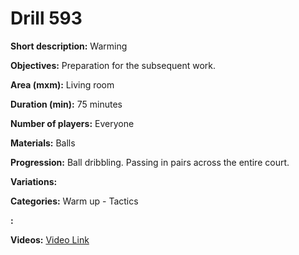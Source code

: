 # Drill 593

**Short description:**
Warming

**Objectives:**
Preparation for the subsequent work.

**Area (mxm):**
Living room

**Duration (min):**
75 minutes

**Number of players:**
Everyone

**Materials:**
Balls

**Progression:**
Ball dribbling. Passing in pairs across the entire court.

**Variations:**


**Categories:**
Warm up - Tactics

**:**


**Videos:**
[Video Link](https://www.youtube.com/embed/N7JbggNvz8s)

